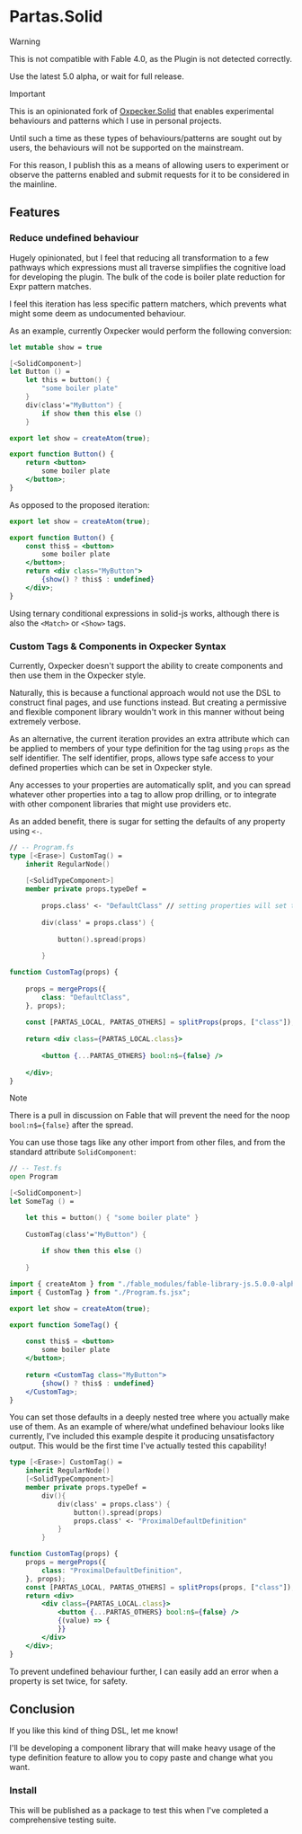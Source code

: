 # Partas.Solid

> [!WARNING]
> This is not compatible with Fable 4.0, as the
> Plugin is not detected correctly.
> 
> Use the latest 5.0 alpha, or wait for full release.

> [!IMPORTANT]
> This is an opinionated fork of [Oxpecker.Solid](https://github.com/lanayx/Oxpecker) that
> enables experimental behaviours and patterns which I use in personal projects.
> 
> Until such a time as these types of behaviours/patterns are sought out by users, the behaviours
> will not be supported on the mainstream.
> 
> For this reason, I publish this as a means of allowing users to experiment or observe the patterns
> enabled and submit requests for it to be considered in the mainline.

## Features

### Reduce undefined behaviour

Hugely opinionated, but I feel that reducing all transformation
to a few pathways which expressions must all traverse simplifies
the cognitive load for developing the plugin. The bulk of the code is
boiler plate reduction for Expr pattern matches. 

I feel this iteration has less specific pattern matchers, which prevents what might some deem as undocumented behaviour.

As an example, currently Oxpecker would perform the following conversion:

```fsharp
let mutable show = true

[<SolidComponent>]
let Button () =
    let this = button() {
        "some boiler plate"
    }
    div(class'="MyButton") {
        if show then this else ()
    }
```
```jsx
export let show = createAtom(true);

export function Button() {
    return <button>
        some boiler plate
    </button>;
}
```

As opposed to the proposed iteration:

```jsx
export let show = createAtom(true);

export function Button() {
    const this$ = <button>
        some boiler plate
    </button>;
    return <div class="MyButton">
        {show() ? this$ : undefined}
    </div>;
}
```

Using ternary conditional expressions in solid-js works, although there is
also the `<Match>` or `<Show>` tags.

### Custom Tags & Components in Oxpecker Syntax

Currently, Oxpecker doesn't support the ability to create components and then use them in the Oxpecker style.

Naturally, this is because a functional approach would not use the DSL to construct final pages, and use functions instead. But creating a permissive and flexible component library wouldn't work in this manner without being extremely verbose.

As an alternative, the current iteration provides an extra attribute which can be applied to members of your type definition for the tag using `props` as the self identifier. The self identifier, props, allows type safe access to your defined properties which can be set in Oxpecker style.

Any accesses to your properties are automatically split, and you can spread whatever other properties into a tag to allow prop drilling, or to integrate with other component libraries that might use providers etc.

As an added benefit, there is sugar for setting the defaults of any property using `<-`.

```fsharp
// -- Program.fs
type [<Erase>] CustomTag() =
    inherit RegularNode()
    
    [<SolidTypeComponent>]
    member private props.typeDef =
    
        props.class' <- "DefaultClass" // setting properties will set the 'default'
        
        div(class' = props.class') {
        
            button().spread(props)
            
        }
```

```jsx
function CustomTag(props) {
    
    props = mergeProps({
        class: "DefaultClass",
    }, props);
    
    const [PARTAS_LOCAL, PARTAS_OTHERS] = splitProps(props, ["class"]);
    
    return <div class={PARTAS_LOCAL.class}>
        
        <button {...PARTAS_OTHERS} bool:n$={false} />
        
    </div>;
}
```

> [!NOTE]
> There is a pull in discussion on Fable that will prevent the need for the noop `bool:n$={false}` after the spread.

You can use those tags like any other import from other files, and from the standard attribute `SolidComponent`:

```fsharp
// -- Test.fs
open Program

[<SolidComponent>]
let SomeTag () =

    let this = button() { "some boiler plate" }
    
    CustomTag(class'="MyButton") {
    
        if show then this else ()
        
    }
```

```jsx
import { createAtom } from "./fable_modules/fable-library-js.5.0.0-alpha.11/Util.js";
import { CustomTag } from "./Program.fs.jsx";

export let show = createAtom(true);

export function SomeTag() {
    
    const this$ = <button>
        some boiler plate
    </button>;
    
    return <CustomTag class="MyButton">
        {show() ? this$ : undefined}
    </CustomTag>;
}
```

You can set those defaults in a deeply nested tree where you actually make use of them. As an example of where/what undefined behaviour looks like currently, I've included this example despite it producing unsatisfactory output. This would be the first time I've actually tested this capability!

```fsharp
type [<Erase>] CustomTag() =
    inherit RegularNode()
    [<SolidTypeComponent>]
    member private props.typeDef =
        div(){
            div(class' = props.class') {
                button().spread(props)
                props.class' <- "ProximalDefaultDefinition"            
            }
        }
```

```jsx
function CustomTag(props) {
    props = mergeProps({
        class: "ProximalDefaultDefinition",
    }, props);
    const [PARTAS_LOCAL, PARTAS_OTHERS] = splitProps(props, ["class"]);
    return <div>
        <div class={PARTAS_LOCAL.class}>
            <button {...PARTAS_OTHERS} bool:n$={false} />
            {(value) => {
            }}
        </div>
    </div>;
}
```

To prevent undefined behaviour further, I can easily add an error when a property is set twice, for safety.

## Conclusion

If you like this kind of thing DSL, let me know!

I'll  be developing a component library that will make heavy usage of the type definition feature to allow you to copy paste and change what you want.

### Install

This will be published as a package to test this when I've completed a comprehensive testing suite.